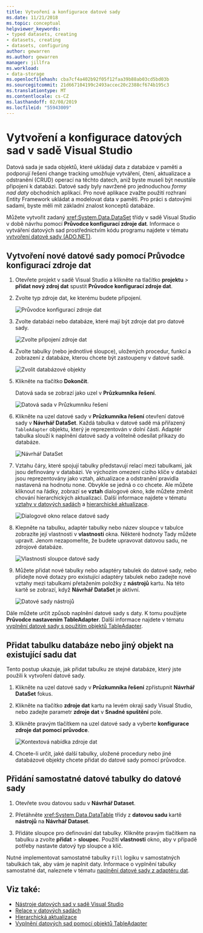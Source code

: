 ```yaml
---
title: Vytvoření a konfigurace datové sady
ms.date: 11/21/2018
ms.topic: conceptual
helpviewer_keywords:
- typed datasets, creating
- datasets, creating
- datasets, configuring
author: gewarren
ms.author: gewarren
manager: jillfra
ms.workload:
- data-storage
ms.openlocfilehash: cba7cf4a402b92f05f12faa39b88ab03cd5bd03b
ms.sourcegitcommit: 21d667104199c2493accec20c2388cf674b195c3
ms.translationtype: MT
ms.contentlocale: cs-CZ
ms.lasthandoff: 02/08/2019
ms.locfileid: "55943009"
---
```

# <a name="create-and-configure-datasets-in-visual-studio"></a>Vytvoření a konfigurace datových sad v sadě Visual Studio

Datová sada je sada objektů, které ukládají data z databáze v paměti a podporují řešení change tracking umožňuje vytváření, čtení, aktualizace a odstranění (CRUD) operací na těchto datech, aniž byste museli být neustále připojeni k databázi. Datové sady byly navržené pro jednoduchou *formy nad daty* obchodních aplikací. Pro nové aplikace zvažte použití rozhraní Entity Framework ukládat a modelovat data v paměti. Pro práci s datovými sadami, byste měli mít základní znalost konceptů databáze.

Můžete vytvořit zadaný <xref:System.Data.DataSet> třídy v sadě Visual Studio v době návrhu pomocí **Průvodce konfigurací zdroje dat**. Informace o vytváření datových sad prostřednictvím kódu programu najdete v tématu [vytvoření datové sady (ADO.NET)](/dotnet/framework/data/adonet/dataset-datatable-dataview/creating-a-dataset).

## <a name="create-a-new-dataset-by-using-the-data-source-configuration-wizard"></a>Vytvoření nové datové sady pomocí Průvodce konfigurací zdroje dat

1. Otevřete projekt v sadě Visual Studio a klikněte na tlačítko **projektu** > **přidat nový zdroj dat** spustit **Průvodce konfigurací zdroje dat**.

2. Zvolte typ zdroje dat, ke kterému budete připojení.

     ![Průvodce konfigurací zdroje dat](../data-tools/media/data-source-configuration-wizard.png)

3. Zvolte databázi nebo databáze, které mají být zdroje dat pro datové sady.

     ![Zvolte připojení zdroje dat](../data-tools/media/data-source-choose-a-connection.png)

4. Zvolte tabulky (nebo jednotlivé sloupce), uložených procedur, funkcí a zobrazení z databáze, kterou chcete být zastoupeny v datové sadě.

     ![Zvolit databázové objekty](../data-tools/media/raddata-chose-objects.png)

5. Klikněte na tlačítko **Dokončit**.

   Datová sada se zobrazí jako uzel v **Průzkumníka řešení**.

   ![Datová sada v Průzkumníku řešení](../data-tools/media/dataset-in-solution-explorer.png)

6. Klikněte na uzel datové sady v **Průzkumníka řešení** otevření datové sady v **Návrhář DataSet**. Každá tabulka v datové sadě má přiřazený `TableAdapter` objektu, který je reprezentován v dolní části. Adaptér tabulka slouží k naplnění datové sady a volitelně odesílat příkazy do databáze.

   ![Návrhář DataSet](../data-tools/media/dataset-designer.png)

7. Vztahu čáry, které spojují tabulky představují relací mezi tabulkami, jak jsou definovány v databázi. Ve výchozím omezení cizího klíče v databázi jsou reprezentovány jako vztah, aktualizace a odstranění pravidla nastavená na hodnotu none. Obvykle se jedná o co chcete. Ale můžete kliknout na řádky, zobrazí se **vztah** dialogové okno, kde můžete změnit chování hierarchických aktualizací. Další informace najdete v tématu [vztahy v datových sadách](../data-tools/relationships-in-datasets.md) a [hierarchické aktualizace](../data-tools/hierarchical-update.md).

     ![Dialogové okno relace datové sady](../data-tools/media/raddata-relation-dialog.png)

8. Klepněte na tabulku, adaptér tabulky nebo název sloupce v tabulce zobrazíte její vlastnosti v **vlastnosti** okna. Některé hodnoty Tady můžete upravit. Jenom nezapomeňte, že budete upravovat datovou sadu, ne zdrojové databáze.

     ![Vlastnosti sloupce datové sady](../data-tools/media/dataset-column-properties.png)

9. Můžete přidat nové tabulky nebo adaptéry tabulek do datové sady, nebo přidejte nové dotazy pro existující adaptéry tabulek nebo zadejte nové vztahy mezi tabulkami přetažením položky z **nástrojů** kartu. Na této kartě se zobrazí, když **Návrhář DataSet** je aktivní.

     ![Datové sady nástrojů](../data-tools/media/raddata-dataset-toolbox.png)

Dále můžete určit způsob naplnění datové sady s daty. K tomu použijete **Průvodce nastavením TableAdapter**. Další informace najdete v tématu [vyplnění datové sady s použitím objektů TableAdapter](../data-tools/fill-datasets-by-using-tableadapters.md).

## <a name="add-a-database-table-or-other-object-to-an-existing-dataset"></a>Přidat tabulku databáze nebo jiný objekt na existující sadu dat

Tento postup ukazuje, jak přidat tabulku ze stejné databáze, který jste použili k vytvoření datové sady.

1. Klikněte na uzel datové sady v **Průzkumníka řešení** zpřístupnit **Návrhář DataSet** fokus.

2. Klikněte na tlačítko **zdroje dat** kartu na levém okraji sady Visual Studio, nebo zadejte parametr **zdroje dat** v **Snadné spuštění** pole.

3. Klikněte pravým tlačítkem na uzel datové sady a vyberte **konfigurace zdroje dat pomocí průvodce**.

     ![Kontextová nabídka zdroje dat](../data-tools/media/data-source-context-menu.png)

4. Chcete-li určit, jaké další tabulky, uložené procedury nebo jiné databázové objekty chcete přidat do datové sady pomocí průvodce.

## <a name="add-a-stand-alone-data-table-to-a-dataset"></a>Přidání samostatné datové tabulky do datové sady

1. Otevřete svou datovou sadu v **Návrhář Dataset**.

2. Přetáhněte <xref:System.Data.DataTable> třídy z **datovou sadu** kartě **nástrojů** na **Návrhář Dataset**.

3. Přidáte sloupce pro definování dat tabulky. Klikněte pravým tlačítkem na tabulku a zvolte **přidat** > **sloupec**. Použití **vlastnosti** okno, aby v případě potřeby nastavte datový typ sloupce a klíč.

Nutné implementovat samostatné tabulky `Fill` logiku v samostatných tabulkách tak, aby vám je naplnit daty. Informace o vyplnění tabulky samostatné dat, naleznete v tématu [naplnění datové sady z adaptéru dat](/dotnet/framework/data/adonet/populating-a-dataset-from-a-dataadapter).

## <a name="see-also"></a>Viz také:

- [Nástroje datových sad v sadě Visual Studio](../data-tools/dataset-tools-in-visual-studio.md)
- [Relace v datových sadách](../data-tools/relationships-in-datasets.md)
- [Hierarchická aktualizace](../data-tools/hierarchical-update.md)
- [Vyplnění datových sad pomocí objektů TableAdapter](../data-tools/fill-datasets-by-using-tableadapters.md)